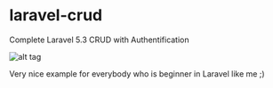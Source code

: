 # laravel-crud
Complete Laravel 5.3 CRUD with Authentification

![alt tag](https://github.com/halimus/laravel-crud/blob/master/public/images/mpd2.jpg)


Very nice example for everybody who is beginner in Laravel like me ;)

